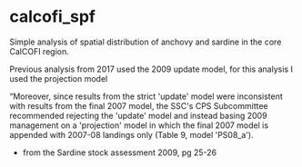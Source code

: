 # calcofi_spf
Simple analysis of spatial distribution of anchovy and sardine in the core CalCOFI region.

Previous analysis from 2017 used the 2009 update model, for this analysis I used the projection model

“Moreover, since results from the strict 'update' model were inconsistent with results from the final 2007 model, the SSC's CPS Subcommittee recommended rejecting the 'update' model and instead basing 2009 management on a 'projection' model in which the final 2007 model is appended with 2007-08 landings only (Table 9, model 'PS08_a'). 
- from the Sardine stock assessment 2009, pg 25-26